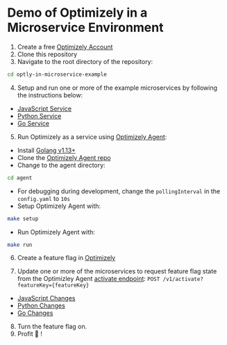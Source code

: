 # Demo of Optimizely in a Microservice Environment

1. Create a free [Optimizely Account](https://www.optimizely.com/rollouts-signup/?utm_source=youtube&utm_campaign=microservice-feature-flags)
2. Clone this repository
3. Navigate to the root directory of the repository:
```bash
cd optly-in-microservice-example
```
4. Setup and run one or more of the example microservices by following the instructions below:
 - [JavaScript Service](./javascript-service)
 - [Python Service](./python-service)
 - [Go Service](./go-service)

5. Run Optimizely as a service using [Optimizely Agent](https://docs.developers.optimizely.com/full-stack/docs/setup-optimizely-agent):
 - Install [Golang v1.13+](https://golang.org/dl/)
 - Clone the [Optimizely Agent repo](https://github.com/optimizely/agent)
 - Change to the agent directory:
 ```bash
 cd agent
 ```
 - For debugging during development, change the `pollingInterval` in the `config.yaml` to `10s`
 - Setup Optimizely Agent with:
 ```bash
 make setup
 ```
 - Run Optimizely Agent with:
 ```bash
 make run
 ```
 
6. Create a feature flag in [Optimizely](https://app.optimizely.com)

7. Update one or more of the microservices to request feature flag state from the Optimizley Agent [activate endpoint](https://docs.developers.optimizely.com/full-stack/docs/use-optimizely-agent#section-manage-features): `POST /v1/activate?featureKey={featureKey}`
 - [JavaScript Changes](./javascript-service/README.md#evaluate-the-feature-flag)
 - [Python Changes](./python-service/README.md#evaluate-the-feature-flag)
 - [Go Changes](./go-service/README.md#evaluate-the-feature-flag)

8. Turn the feature flag on.
9. Profit 🎉 !
